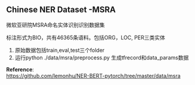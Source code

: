 ## Chinese NER Dataset -MSRA

微软亚研院MSRA命名实体识别识别数据集

标注形式为BIO，共有46365条语料。包括ORG，LOC, PER三类实体

1. 原始数据包括train,eval,test三个folder
2. 运行python ./data/msra/preprocess.py 生成tfrecord和data_params数据

**Reference**:   
<https://github.com/lemonhu/NER-BERT-pytorch/tree/master/data/msra>